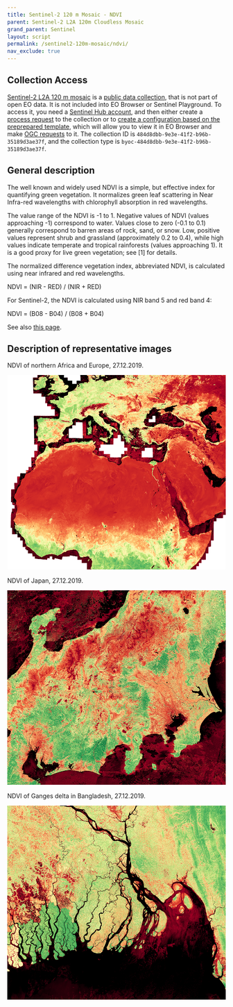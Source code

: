 ```yaml
---
title: Sentinel-2 120 m Mosaic - NDVI
parent: Sentinel-2 L2A 120m Cloudless Mosaic
grand_parent: Sentinel
layout: script
permalink: /sentinel2-120m-mosaic/ndvi/
nav_exclude: true
---
```



## Collection Access

[Sentinel-2 L2A 120 m mosaic](https://collections.sentinel-hub.com/sentinel-s2-l2a-mosaic-120/) is a [public data collection](https://collections.sentinel-hub.com/), that is not part of open EO data. It is not included into EO Browser or Sentinel Playground. To access it, you need a [Sentinel Hub account](https://www.sentinel-hub.com/pricing/), and then either create a [process request](https://docs.sentinel-hub.com/api/latest/api/process/) to the collection or to [create a configuration based on the preprepared template](https://www.sentinel-hub.com/faq/#how-to-visualize-own-collection-eobrowser), which will allow you to view it in EO Browser and make [OGC requests](https://www.sentinel-hub.com/develop/api/ogc/) to it. The collection ID is `484d8dbb-9e3e-41f2-b96b-35189d3ae37f`, and the collection type is `byoc-484d8dbb-9e3e-41f2-b96b-35189d3ae37f`. 

## General description

The well known and widely used NDVI is a simple, but effective index for quantifying green vegetation. It normalizes green leaf scattering in Near Infra-red wavelengths with chlorophyll absorption in red wavelengths.

The value range of the NDVI is -1 to 1. Negative values of NDVI (values approaching -1) correspond to water. Values close to zero (-0.1 to 0.1) generally correspond to barren areas of rock, sand, or snow. Low, positive values represent shrub and grassland (approximately 0.2 to 0.4), while high values indicate temperate and tropical rainforests (values approaching 1). It is a good proxy for live green vegetation; see [1] for details.

The normalized difference vegetation index, abbreviated NDVI, is calculated using near infrared and red wavelengths.

NDVI = (NIR - RED) / (NIR + RED)

For Sentinel-2, the NDVI is calculated using NIR band 5 and red band 4:

NDVI = (B08 - B04) / (B08 + B04)

See also [this page](https://custom-scripts.sentinel-hub.com/sentinel-2/ndwi/#).

## Description of representative images

NDVI of northern Africa and Europe, 27.12.2019. 

![120 m mosaic NDVI](fig/fig1.png)

NDVI of Japan, 27.12.2019. 

![120 m mosaic NDVI](fig/fig2.png)

NDVI of Ganges delta in Bangladesh, 27.12.2019.

![120 m mosaic NDVI](fig/fig3.png)





